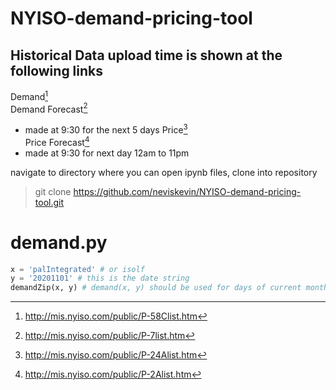 # NYISO-demand-pricing-tool
## Historical Data upload time is shown at the following links
Demand[^1]    
Demand Forecast[^2]  
   -  made at 9:30 for the next 5 days
Price[^3]   
Price Forecast[^4]  
   -  made at 9:30 for next day 12am to 11pm 

navigate to directory where you can open ipynb files, clone into repository

> git clone https://github.com/neviskevin/NYISO-demand-pricing-tool.git

# demand.py
```python
x = 'palIntegrated' # or isolf
y = '20201101' # this is the date string
demandZip(x, y) # demand(x, y) should be used for days of current month
```

[^1]: http://mis.nyiso.com/public/P-58Clist.htm
[^2]: http://mis.nyiso.com/public/P-7list.htm
[^3]: http://mis.nyiso.com/public/P-24Alist.htm
[^4]: http://mis.nyiso.com/public/P-2Alist.htm
